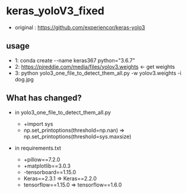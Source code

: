 # keras_yoloV3_fixed

* original : https://github.com/experiencor/keras-yolo3
## usage
* 1: conda create --name keras367 python="3.6.7"
* 2: https://pjreddie.com/media/files/yolov3.weights <- get weights
* 3: python yolo3_one_file_to_detect_them_all.py -w yolov3.weights -i dog.jpg

## What has changed?
* in yolo3_one_file_to_detect_them_all.py
    + +import sys
    + np.set_printoptions(threshold=np.nan) => np.set_printoptions(threshold=sys.maxsize)

* in requirements.txt
    + +pillow==7.2.0
    + +matplotlib==3.0.3
    + -tensorboard==1.15.0
    + Keras==2.3.1 => Keras==2.2.0
    + tensorflow==1.15.0 => tensorflow==1.6.0
